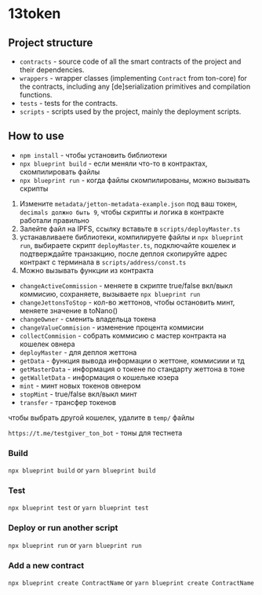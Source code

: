 # 13token

## Project structure

-   `contracts` - source code of all the smart contracts of the project and their dependencies.
-   `wrappers` - wrapper classes (implementing `Contract` from ton-core) for the contracts, including any [de]serialization primitives and compilation functions.
-   `tests` - tests for the contracts.
-   `scripts` - scripts used by the project, mainly the deployment scripts.

## How to use

- `npm install` - чтобы установить библиотеки 
- `npx blueprint build` - если меняли что-то в контрактах, скомпилировать файлы
- `npx blueprint run` - когда файлы скомпилированы, можно вызывать скрипты 


1) Измените `metadata/jetton-metadata-example.json` под ваш токен, `decimals должно быть 9`, чтобы скрипты и логика в контракте работали правильно
2) Залейте файл на IPFS, ссылку вставьте в `scripts/deployMaster.ts`
3) устанавливаете библиотеки, компилируете файлы и `npx blueprint run`, выбираете скрипт `deployMaster.ts`, подключайте кошелек и подтверждайте транзакцию, после деплоя скопируйте адрес контракт с терминала в `scripts/address/const.ts`
4) Можно вызывать функции из контракта 

- `changeActiveCommission` - меняете в скрипте true/false вкл/выкл коммисию, сохраняете, вызываете `npx blueprint run` 
- `changeJettonsToStop` - кол-во жеттонов, чтобы остановить минт, меняете значение в toNano()
- `changeOwner` - сменить владельца токена
- `changeValueCommision` - изменение процента коммисии 
- `collectCommision` - собрать коммисию с мастер контракта на кошелек овнера
- `deployMaster` - для деплоя жеттона 
- `getData` - функция вывода информации о жеттоне, коммисиии и тд
- `getMasterData` - информация о токене по стандарту жеттона в тоне
- `getWalletData` - информация о кошельке юзера
- `mint` - минт новых токенов овнером
- `stopMint` - true/false вкл/выкл минт
- `transfer` - трансфер токенов

чтобы выбрать другой кошелек, удалите в `temp/` файлы 

`https://t.me/testgiver_ton_bot` - тоны для тестнета
### Build

`npx blueprint build` or `yarn blueprint build`

### Test

`npx blueprint test` or `yarn blueprint test`

### Deploy or run another script

`npx blueprint run` or `yarn blueprint run`

### Add a new contract

`npx blueprint create ContractName` or `yarn blueprint create ContractName`
